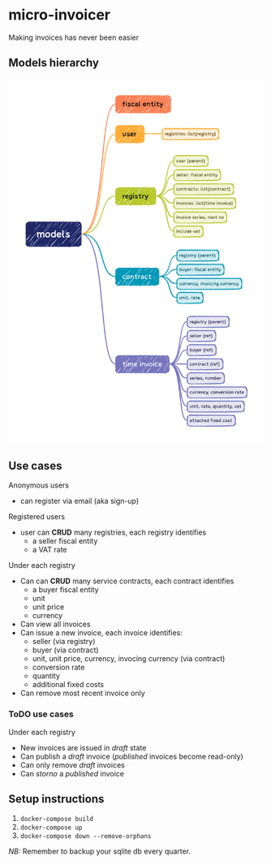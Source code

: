 # micro-invoicer

Making invoices has never been easier


## Models hierarchy

![Models hierarchy](./doc/models.png)


## Use cases

Anonymous users
- can register via email (aka sign-up)

Registered users
- user can **CRUD** many registries, each registry identifies
  - a seller fiscal entity
  - a VAT rate

Under each registry
- Can can **CRUD** many service contracts, each contract identifies
  - a buyer fiscal entity
  - unit
  - unit price
  - currency
- Can view all invoices
- Can issue a new invoice, each invoice identifies:
  - seller (via registry)
  - buyer (via contract)
  - unit, unit price, currency, invocing currency (via contract)
  - conversion rate
  - quantity
  - additional fixed costs
- Can remove most recent invoice only

### ToDO use cases

Under each registry
- New invoices are issued in *draft* state
- Can publish a *draft* invoice (*published* invoices become read-only)
- Can only remove *draft* invoices
- Can *storno* a *published* invoice


## Setup instructions

1. `docker-compose build`
1. `docker-compose up`
1. `docker-compose down --remove-orphans`

_NB:_ Remember to backup your sqlite db every quarter.
